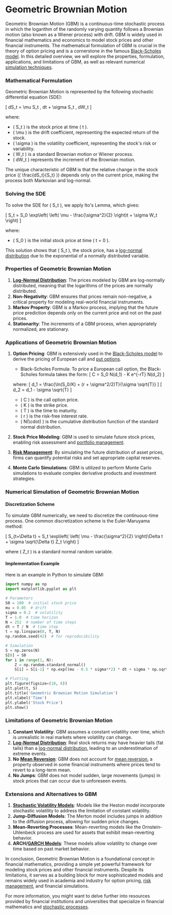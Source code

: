 # Geometric Brownian Motion

Geometric Brownian Motion (GBM) is a continuous-time stochastic process in which the logarithm of the randomly varying quantity follows a Brownian motion (also known as a Wiener process) with drift. GBM is widely used in financial mathematics and economics to model stock prices and other financial instruments. The mathematical formulation of GBM is crucial in the theory of option pricing and is a cornerstone in the famous [Black-Scholes model](../b/black-scholes_model.md). In this detailed overview, we will explore the properties, formulation, applications, and limitations of GBM, as well as relevant numerical [simulation techniques](../s/simulation_techniques.md).

### Mathematical Formulation

Geometric Brownian Motion is represented by the following stochastic differential equation (SDE):

\[ dS_t = \mu S_t \, dt + \sigma S_t \, dW_t \]

where:
- \( S_t \) is the stock price at time \( t \).
- \( \mu \) is the drift coefficient, representing the expected return of the stock.
- \( \sigma \) is the volatility coefficient, representing the stock's risk or variability.
- \( W_t \) is a standard Brownian motion or Wiener process.
- \( dW_t \) represents the increment of the Brownian motion.

The unique characteristic of GBM is that the relative change in the stock price (\( \frac{dS_t}{S_t} \)) depends only on the current price, making the process both Markovian and log-normal.

### Solving the SDE

To solve the SDE for \( S_t \), we apply Ito's Lemma, which gives:

\[ S_t = S_0 \exp\left( \left( \mu - \frac{\sigma^2}{2} \right)t + \sigma W_t \right) \]

where:
- \( S_0 \) is the initial stock price at time \( t = 0 \).

This solution shows that \( S_t \), the stock price, has a [log-normal distribution](../l/log-normal_distribution.md) due to the exponential of a normally distributed variable.

### Properties of Geometric Brownian Motion

1. **[Log-Normal Distribution](../l/log-normal_distribution.md)**: The prices modeled by GBM are log-normally distributed, meaning that the logarithms of the prices are normally distributed.
2. **Non-Negativity**: GBM ensures that prices remain non-negative, a critical property for modeling real-world financial instruments.
3. **Markov Property**: GBM is a Markov process, implying that the future price prediction depends only on the current price and not on the past prices.
4. **Stationarity**: The increments of a GBM process, when appropriately normalized, are stationary.

### Applications of Geometric Brownian Motion

1. **Option Pricing**: GBM is extensively used in the [Black-Scholes model](../b/black-scholes_model.md) to derive the pricing of European call and [put options](../p/put_options.md).
    - Black-Scholes Formula: To price a European call option, the Black-Scholes formula takes the form:
    \[ C = S_0 N(d_1) - K e^{-rT} N(d_2) \]

    where:
    \[ d_1 = \frac{\ln(S_0/K) + (r + \sigma^2/2)T}{\sigma \sqrt{T}} \]
    \[ d_2 = d_1 - \sigma \sqrt{T} \]
    - \( C \) is the call option price.
    - \( K \) is the strike price.
    - \( T \) is the time to maturity.
    - \( r \) is the risk-free interest rate.
    - \( N(\cdot) \) is the cumulative distribution function of the standard normal distribution.

2. **Stock Price Modeling**: GBM is used to simulate future stock prices, enabling risk assessment and [portfolio management](../p/portfolio_management.md).
3. **[Risk Management](../r/risk_management.md)**: By simulating the future distribution of asset prices, firms can quantify potential risks and set appropriate capital reserves.
4. **Monte Carlo Simulations**: GBM is utilized to perform Monte Carlo simulations to evaluate complex derivative products and investment strategies.

### Numerical Simulation of Geometric Brownian Motion

#### Discretization Scheme

To simulate GBM numerically, we need to discretize the continuous-time process. One common discretization scheme is the Euler-Maruyama method:

\[ S_{t+\Delta t} = S_t \exp\left( \left( \mu - \frac{\sigma^2}{2} \right)\Delta t + \sigma \sqrt{\Delta t} Z_t \right) \]

where \( Z_t \) is a standard normal random variable.

#### Implementation Example

Here is an example in Python to simulate GBM:

```python
import numpy as np
import matplotlib.pyplot as plt

# Parameters
S0 = 100  # initial stock price
mu = 0.05  # drift
sigma = 0.2  # volatility
T = 1.0  # time horizon
N = 252  # number of time steps
dt = T / N  # time step
t = np.linspace(0, T, N)
np.random.seed(42)  # for reproducibility

# Simulation
S = np.zeros(N)
S[0] = S0
for i in range(1, N):
    Z = np.random.standard_normal()
    S[i] = S[i-1] * np.exp((mu - 0.5 * sigma**2) * dt + sigma * np.sqrt(dt) * Z)

# Plotting
plt.figure(figsize=(10, 6))
plt.plot(t, S)
plt.title('Geometric Brownian Motion Simulation')
plt.xlabel('Time')
plt.ylabel('Stock Price')
plt.show()
```

### Limitations of Geometric Brownian Motion

1. **Constant Volatility**: GBM assumes a constant volatility over time, which is unrealistic in real markets where volatility can change.
2. **[Log-Normal Distribution](../l/log-normal_distribution.md)**: Real stock returns may have heavier tails (fat tails) than a [log-normal distribution](../l/log-normal_distribution.md), leading to an underestimation of extreme events.
3. **No [Mean Reversion](../m/mean_reversion.md)**: GBM does not account for [mean reversion](../m/mean_reversion.md), a property observed in some financial instruments where prices tend to revert to a long-term mean.
4. **No Jumps**: GBM does not model sudden, large movements (jumps) in stock prices that can occur due to unforeseen events.

### Extensions and Alternatives to GBM

1. **[Stochastic Volatility Models](../s/stochastic_volatility_models.md)**: Models like the Heston model incorporate stochastic volatility to address the limitation of constant volatility.
2. **Jump-Diffusion Models**: The Merton model includes jumps in addition to the diffusion process, allowing for sudden price changes.
3. **Mean-Reverting Processes**: Mean-reverting models like the Ornstein-Uhlenbeck process are used for assets that exhibit mean-reverting behavior.
4. **ARCH/[GARCH Models](../g/garch_models.md)**: These models allow volatility to change over time based on past market behavior.

In conclusion, Geometric Brownian Motion is a foundational concept in financial mathematics, providing a simple yet powerful framework for modeling stock prices and other financial instruments. Despite its limitations, it serves as a building block for more sophisticated models and remains widely used in academia and industry for option pricing, [risk management](../r/risk_management.md), and financial simulations.

For more information, you might want to delve further into resources provided by financial institutions and universities that specialize in financial mathematics and [stochastic processes](../s/stochastic_processes.md).
